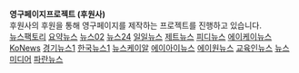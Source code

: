 <b>영구페이지프로젝트 (후원사)</b><br>
후원사의 후원을 통해 영구페이지를 제작하는 프로젝트를 진행하고 있습니다.<br>
<a href='http://newsfactory.iwinv.net/'>뉴스팩토리</a> <a href='https://news01.iwinv.net/'>요약뉴스</a> <a href='https://news02.iwinv.net/'>뉴스02</a> <a href='https://news24.iwinv.net/'>뉴스24</a> <a href='https://news11.iwinv.net/'>일일뉴스</a> <a href='https://news00.iwinv.net/'>제트뉴스</a> <a href='https://pdnews.iwinv.net/'>피디뉴스</a> <a href='https://aknews.iwinv.net/'>에이케이뉴스</a> <a href='https://konews.iwinv.net/'>KoNews</a> <a href='https://g1news.iwinv.net/'>경기뉴스1</a> <a href='https://k1news.iwinv.net/'>한국뉴스1</a> <a href='https://newskr.iwinv.net/'>뉴스케이알</a> <a href='https://ainews.iwinv.net/'>에이아이뉴스</a> <a href='https://a1news.iwinv.net/'>에이원뉴스</a> <a href='https://edunews.iwinv.net/'>교육인뉴스</a> <a href='https://newsmedia.iwinv.net/'>뉴스미디어</a> <a href='https://paranews.iwinv.net/'>파란뉴스</a>
